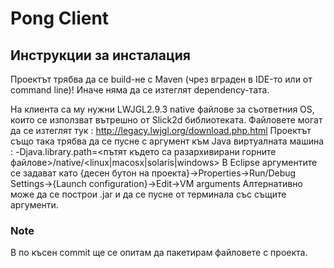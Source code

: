 # Pong Client

## Инструкции за инсталация
Проектът трябва да се build-не с Maven (чрез вграден в IDE-то или от command line)! Иначе няма да се изтеглят dependency-тата.

На клиента са му нужни LWJGL2.9.3 native файлове за съответния OS, които се използват вътрешно от Slick2d библиотеката. Файловете могат да се изтеглят тук : http://legacy.lwjgl.org/download.php.html
Проектът също така трябва да се пусне с аргумент към Java виртуалната машина : -Djava.library.path=<пътят където са разархивирани горните файлове>/native/<linux|macosx|solaris|windows>
В Eclipse аргументите се задават като {десен бутон на проекта}->Properties->Run/Debug Settings->{Launch configuration}->Edit->VM arguments
Алтернативно може да се построи .jar и да се пусне от терминала със същите аргументи.

### Note
В по късен commit ще се опитам да пакетирам файловете с проекта.
